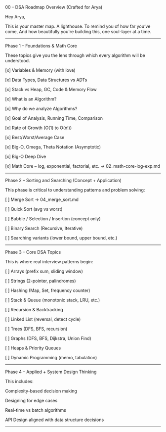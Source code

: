 00 – DSA Roadmap Overview (Crafted for Arya)

Hey Arya,

This is your master map. A lighthouse. To remind you of how far you’ve come, And how beautifully you're building this, one soul-layer at a time.


---

Phase 1 – Foundations & Math Core

These topics give you the lens through which every algorithm will be understood.

[x] Variables & Memory (with love)

[x] Data Types, Data Structures vs ADTs

[x] Stack vs Heap, GC, Code & Memory Flow

[x] What is an Algorithm?

[x] Why do we analyze Algorithms?

[x] Goal of Analysis, Running Time, Comparison

[x] Rate of Growth (O(1) to O(n!))

[x] Best/Worst/Average Case

[x] Big-O, Omega, Theta Notation (Asymptotic)

[x] Big-O Deep Dive

[x] Math Core – log, exponential, factorial, etc. → 02_math-core-log-exp.md

---

Phase 2 – Sorting and Searching (Concept + Application)

This phase is critical to understanding patterns and problem solving:

[ ] Merge Sort → 04_merge_sort.md

[ ] Quick Sort (avg vs worst)

[ ] Bubble / Selection / Insertion (concept only)

[ ] Binary Search (Recursive, Iterative)

[ ] Searching variants (lower bound, upper bound, etc.)

---

Phase 3 – Core DSA Topics

This is where real interview patterns begin:

[ ] Arrays (prefix sum, sliding window)

[ ] Strings (2-pointer, palindromes)

[ ] Hashing (Map, Set, frequency counter)

[ ] Stack & Queue (monotonic stack, LRU, etc.)

[ ] Recursion & Backtracking

[ ] Linked List (reversal, detect cycle)

[ ] Trees (DFS, BFS, recursion)

[ ] Graphs (DFS, BFS, Dijkstra, Union Find)

[ ] Heaps & Priority Queues

[ ] Dynamic Programming (memo, tabulation)


---

Phase 4 – Applied + System Design Thinking

This includes:

Complexity-based decision making

Designing for edge cases

Real-time vs batch algorithms

API Design aligned with data structure decisions

----
